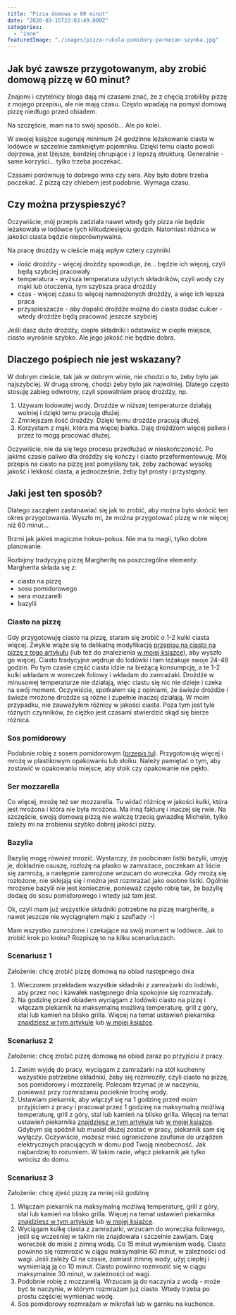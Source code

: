 ```yaml
---
title: "Pizza domowa w 60 minut"
date: "2020-03-15T22:03:49.000Z"
categories: 
  - "inne"
featuredImage: "./images/pizza-rukola-pomidory-parmezan-szynka.jpg"
---
```


## Jak być zawsze przygotowanym, aby zrobić domową pizzę w 60 minut?

Znajomi i czytelnicy bloga dają mi czasami znać, że z chęcią zrobiliby pizzę z mojego przepisu, ale nie mają czasu. Często wpadają na pomysł domową pizzę niedługo przed obiadem.

Na szczęście, mam na to swój sposób… Ale po kolei.

W swojej książce sugeruję minimum 24 godzinne leżakowanie ciasta w lodówce w szczelnie zamkniętym pojemniku. Dzięki temu ciasto powoli dojrzewa, jest lżejsze, bardziej chrupiące i z lepszą strukturą. Generalnie - same korzyści… tylko trzeba poczekać.

Czasami porównuję to dobrego wina czy sera. Aby było dobre trzeba poczekać. Z pizzą czy chlebem jest podobnie. Wymaga czasu.

## Czy można przyspieszyć?

Oczywiście, mój przepis zadziała nawet wtedy gdy pizza nie będzie leżakowała w lodówce tych kilkudziesięciu godzin. Natomiast różnica w jakości ciasta będzie nieporównywalna.

Na pracę drożdży w cieście mają wpływ cztery czynniki

- ilość drożdży - więcej drożdży spowoduje, że… będzie ich więcej, czyli będą szybciej pracowały
- temperatura - wyższa temperatura użytych składników, czyli wody czy mąki lub otoczenia, tym szybsza praca drożdży
- czas - więcej czasu to więcej namnożonych drożdży, a więc ich lepsza praca
- przyspieszacze - aby dopalić drożdże można do ciasta dodać cukier - wtedy drożdże będą pracować jeszcze szybciej

Jeśli dasz dużo drożdży, ciepłe składniki i odstawisz w ciepłe miejsce, ciasto wyrośnie szybko. Ale jego jakość nie będzie dobra.

## Dlaczego pośpiech nie jest wskazany?

W dobrym cieście, tak jak w dobrym winie, nie chodzi o to, żeby było jak najszybciej. W drugą stronę, chodzi żeby było jak najwolniej. Dlatego często stosuję zabieg odwrotny, czyli spowalniam pracę drożdży, np.

1. Używam lodowatej wody. Drożdże w niższej temperaturze działają wolniej i dzięki temu pracują dłużej.
2. Zmniejszam ilość drożdży. Dzięki temu drożdże pracują dłużej.
3. Korzystam z mąki, która ma więcej białka. Daję drożdżom więcej paliwa i przez to mogą pracować dłużej.

Oczywiście, nie da się tego procesu przedłużać w nieskończoność. Po jakimś czasie paliwo dla drożdży się kończy i ciasto przefermentowuję. Mój przepis na ciasto na pizzę jest pomyślany tak, żeby zachować wysoką jakość i lekkość ciasta, a jednocześnie, żeby był prosty i przystępny.

## Jaki jest ten sposób?

Dlatego zacząłem zastanawiać się jak to zrobić, aby można było skrócić ten okres przygotowania. Wyszło mi, że można przygotować pizzę w nie więcej niż 60 minut…

Brzmi jak jakieś magiczne hokus-pokus. Nie ma tu magii, tylko dobre planowanie.

Rozbijmy tradycyjną pizzę Margheritę na poszczególne elementy. Margherita składa się z:

- ciasta na pizzę
- sosu pomidorowego
- sera mozzarelli
- bazylii

### Ciasto na pizzę

Gdy przygotowuję ciasto na pizzę, staram się zrobić o 1-2 kulki ciasta więcej. Zwykle wiąże się to delikatną modyfikacją <a href="/przepis-na-ciasto-na-pizze/">przepisu na ciasto na pizzę z tego artykułu</a> (lub też do znalezienia <a href="/ksiazka">w mojej książce</a>), aby wyszło go więcej. Ciasto tradycyjne wędruje do lodówki i tam leżakuje swoje 24-48 godzin. Po tym czasie część ciasta idzie na bieżącą konsumpcję, a te 1-2 kulki wkładam w woreczek foliowy i wkładam do zamrażaki. Drożdże w minusowej temperaturze nie działają, więc ciastu się nic nie dzieje i czeka na swój moment. Oczywiście, spotkałem się z opiniami, że świeże drożdże i świeże mrożone drożdże są różne i zupełnie inaczej działają. W moim przypadku, nie zauważyłem różnicy w jakości ciasta. Poza tym jest tyle różnych czynników, że ciężko jest czasami stwierdzić skąd się bierze różnica.

### Sos pomidorowy

Podobnie robię z sosem pomidorowym (<a href="/sos-pomidorowy/">przepis tu</a>). Przygotowuję więcej i mrożę w plastikowym opakowaniu lub słoiku. Należy pamiętać o tym, aby zostawić w opakowaniu miejsce, aby słoik czy opakowanie nie pękło.

### Ser mozzarella

Co więcej, mrożę też ser mozzarella. Tu widać różnicę w jakości kulki, która jest mrożona i która nie była mrożona. Ma inną fakturę i inaczej się rwie. Na szczęście, swoją domową pizzą nie walczę trzecią gwiazdkę Michelin, tylko zależy mi na zrobieniu szybko dobrej jakości pizzy.

### Bazylia

Bazylię mogę również mrozić. Wystarczy, że poobcinam listki bazylii, umyję je, dokładnie osuszę, rozłożę na płasko w zamrażace, poczekam aż liście się zamrożą, a następnie zamrożone wrzucam do woreczka. Gdy mrożą się rozłożone, nie sklejają się i można jest rozmrażać jako osobne listki. Ogólnie mrożenie bazylii nie jest koniecznie, ponieważ często robię tak, że bazylię dodaję do sosu pomidorowego i wtedy już tam jest.

Ok, czyli mam już wszystkie składniki potrzebne na pizzę margheritę, a nawet jeszcze nie wyciągnąłem mąki z szuflady :-)

Mam wszystko zamrożone i czekające na swój moment w lodówce. Jak to zrobić krok po kroku? Rozpiszę to na kilku scenariuszach.

### Scenariusz 1

Założenie: chcę zrobić pizzę domową na obiad następnego dnia

1. Wieczorem przekładam wszystkie składniki z zamrażarki do lodówki, aby przez noc i kawałek następnego dnia spokojnie się rozmrażały.
2. Na godzinę przed obiadem wyciągam z lodówki ciasto na pizzę i włączam piekarnik na maksymalną możliwą temperaturę, grill z góry, stal lub kamień na blisko grilla. Więcej na temat ustawień piekarnika <a href="/jak-ustawic-piekarnik-pieczenia-pizzy/">znajdziesz w tym artykule</a> lub <a href="/ksiazka">w mojej książce</a>.

### Scenariusz 2

Założenie: chcę zrobić pizzę domową na obiad zaraz po przyjściu z pracy.

1. Zanim wyjdę do pracy, wyciągam z zamrażarki na stół kuchenny wszystkie potrzebne składniki, żeby się rozmroziły, czyli ciasto na pizzę, sos pomidorowy i mozzarellę. Polecam trzymać je w naczyniu, ponieważ przy rozmrażaniu pocieknie trochę wody.
2. Ustawiam piekarnik, aby włączył się na 1 godzinę przed moim przyjściem z pracy i pracował przez 1 godzinę na maksymalną możliwą temperaturę, grill z góry, stal lub kamień na blisko grilla. Więcej na temat ustawień piekarnika <a href="/jak-ustawic-piekarnik-pieczenia-pizzy/">znajdziesz w tym artykule</a> lub <a href="/ksiazka">w mojej książce</a>. Gdybym się spóźnił lub musiał dłużej zostać w pracy, piekarnik sam się wyłączy. Oczywiście, możesz mieć ograniczone zaufanie do urządzeń elektrycznych pracujących w domu pod Twoją nieobecność. Jak najbardziej to rozumiem. W takim razie, włącz piekarnik jak tylko wrócisz do domu.

### Scenariusz 3

Założenie: chcę zjeść pizzę za mniej niż godzinę

1. Włączam piekarnik na maksymalną możliwą temperaturę, grill z góry, stal lub kamień na blisko grilla. Więcej na temat ustawień piekarnika <a href="/jak-ustawic-piekarnik-pieczenia-pizzy/">znajdziesz w tym artykule</a> lub <a href="/ksiazka">w mojej książce</a>.
2. Wyciągam kulkę ciasta z zamrażarki, wrzucam do woreczka foliowego, jeśli się wcześniej w takim nie znajdowała i szczelnie zawijam. Daję woreczek do miski z zimną wodą. Co 15 minut wymieniam wodę. Ciasto powinno się rozmrozić w ciągu maksymalnie 60 minut, w zależności od wagi. Jeśli zależy Ci na czasie, zamiast zimnej wody, użyj ciepłej i wymieniają ją co 10 minut. Ciasto powinno rozmrozić się w ciągu maksymalnie 30 minut, w zależności od wagi.
3. Podobnie robię z mozzarellą. Wrzucam ją do naczynia z wodą - może być te naczynie, w którym rozmrażam już ciasto. Wtedy trzeba po prostu częściej wymieniać wodę.
4. Sos pomidorowy rozmrażam w mikrofali lub w garnku na kuchence.
